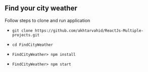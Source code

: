 ## Find your city weather

Follow steps to clone and run application
- `git clone https://github.com/akhtarvahid/ReactJs-Multiple-projects.git`

- `cd FindCityWeather`

- `FindCityWeather> npm install`

- `FindCityWeather> npm start`
